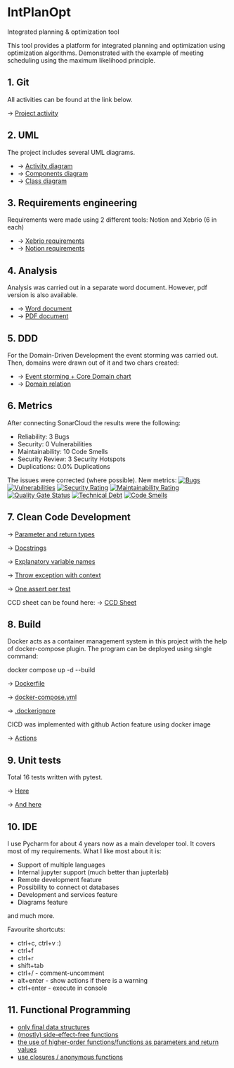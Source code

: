 # IntPlanOpt
Integrated planning &amp; optimization tool

This tool provides a platform for integrated planning and optimization using optimization algorithms. 
Demonstrated with the example of meeting scheduling using the maximum likelihood principle.

## 1. Git
All activities can be found at the link below.

&rarr; [Project activity](https://github.com/rkvcode/Int-Plan-Opt/activity?ref=main)

## 2. UML
The project includes several UML diagrams. 
- &rarr; [Activity diagram](https://github.com/rkvcode/Int-Plan-Opt/blob/main/topics_answered/uml_diagrams/activity_uml.png)
- &rarr; [Components diagram](https://github.com/rkvcode/Int-Plan-Opt/blob/main/topics_answered/uml_diagrams/components_uml.png)
- &rarr; [Class diagram](https://github.com/rkvcode/Int-Plan-Opt/blob/main/topics_answered/uml_diagrams/classes_uml.png)

## 3. Requirements engineering
Requirements were made using 2 different tools: Notion and Xebrio (6 in each)
- &rarr; [Xebrio requirements](https://github.com/rkvcode/Int-Plan-Opt/blob/main/topics_answered/requirements/Xebrio-requirements.pdf)
- &rarr; [Notion requirements](https://apricot-hoodie-e6c.notion.site/Int-Plan-Opt-Requirements-db94b6b337bc49af901fe1ab803ab5f8?pvs=25)

## 4. Analysis
Analysis was carried out in a separate word document. However, pdf version is also available.
- &rarr; [Word document](https://github.com/rkvcode/Int-Plan-Opt/blob/main/topics_answered/analysis/Analysis.docx)
- &rarr; [PDF document](https://github.com/rkvcode/Int-Plan-Opt/blob/main/topics_answered/analysis/analysis.pdf)

## 5. DDD
For the Domain-Driven Development the event storming was carried out. Then, domains were drawn out of it and two chars created:
- &rarr; [Event storming + Core Domain chart](https://github.com/rkvcode/Int-Plan-Opt/blob/main/topics_answered/DDD/Event_storming_diagram.png)
- &rarr; [Domain relation](https://github.com/rkvcode/Int-Plan-Opt/blob/main/topics_answered/DDD/Domain%20relations.png)

## 6. Metrics
After connecting SonarCloud the results were the following:
- Reliability: 3 Bugs
- Security: 0 Vulnerabilities
- Maintainability: 10 Code Smells
- Security Review: 3 Security Hotspots
- Duplications: 0.0% Duplications

The issues were corrected (where possible). New metrics:
[![Bugs](https://sonarcloud.io/api/project_badges/measure?project=rkvcode_Int-Plan-Opt&metric=bugs)](https://sonarcloud.io/summary/new_code?id=rkvcode_Int-Plan-Opt)
[![Vulnerabilities](https://sonarcloud.io/api/project_badges/measure?project=rkvcode_Int-Plan-Opt&metric=vulnerabilities)](https://sonarcloud.io/summary/new_code?id=rkvcode_Int-Plan-Opt)
[![Security Rating](https://sonarcloud.io/api/project_badges/measure?project=rkvcode_Int-Plan-Opt&metric=security_rating)](https://sonarcloud.io/summary/new_code?id=rkvcode_Int-Plan-Opt)
[![Maintainability Rating](https://sonarcloud.io/api/project_badges/measure?project=rkvcode_Int-Plan-Opt&metric=sqale_rating)](https://sonarcloud.io/summary/new_code?id=rkvcode_Int-Plan-Opt)
[![Quality Gate Status](https://sonarcloud.io/api/project_badges/measure?project=rkvcode_Int-Plan-Opt&metric=alert_status)](https://sonarcloud.io/summary/new_code?id=rkvcode_Int-Plan-Opt)
[![Technical Debt](https://sonarcloud.io/api/project_badges/measure?project=rkvcode_Int-Plan-Opt&metric=sqale_index)](https://sonarcloud.io/summary/new_code?id=rkvcode_Int-Plan-Opt)
[![Code Smells](https://sonarcloud.io/api/project_badges/measure?project=rkvcode_Int-Plan-Opt&metric=code_smells)](https://sonarcloud.io/summary/new_code?id=rkvcode_Int-Plan-Opt)

## 7. Clean Code Development
&rarr; [Parameter and return types](https://github.com/rkvcode/Int-Plan-Opt/blob/main/solution.py#L64)

&rarr; [Docstrings](https://github.com/rkvcode/Int-Plan-Opt/blob/main/solution.py#L85)

&rarr; [Explanatory variable names](https://github.com/rkvcode/Int-Plan-Opt/blob/main/service_management.py#L17)

&rarr; [Throw exception with context](https://github.com/rkvcode/Int-Plan-Opt/blob/main/service_management.py#L33)

&rarr; [One assert per test](https://github.com/rkvcode/Int-Plan-Opt/blob/6a9e69276e1d7c3b5afd857ae5c7bb80a0bb5ddf/tests/test_input_management.py#L95C5-L95C11)

CCD sheet can be found here: 
&rarr; [CCD Sheet](https://github.com/rkvcode/Int-Plan-Opt/blob/main/topics_answered/CCD/sheet.pdf)


## 8. Build
Docker acts as a container management system in this project with the help of
docker-compose plugin. The program can be deployed using single command:

docker compose up -d --build

&rarr; [Dockerfile](https://github.com/rkvcode/Int-Plan-Opt/blob/main/Dockerfile)

&rarr; [docker-compose.yml](https://github.com/rkvcode/Int-Plan-Opt/blob/main/docker-compose.yml)

&rarr; [.dockerignore](https://github.com/rkvcode/Int-Plan-Opt/blob/main/.dockerignore)

CICD was implemented with github Action feature using docker image

&rarr; [Actions](https://github.com/rkvcode/Int-Plan-Opt/blob/main/.github/workflows/docker-image.yml)

## 9. Unit tests
Total 16 tests written with pytest.

&rarr; [Here](https://github.com/rkvcode/Int-Plan-Opt/blob/main/tests/test_config_management.py)

&rarr; [And here](https://github.com/rkvcode/Int-Plan-Opt/blob/main/tests/test_input_management.py)


## 10. IDE
I use Pycharm for about 4 years now as a main developer tool. It covers most of my requirements.
What I like most about it is:
- Support of multiple languages
- Internal jupyter support (much better than jupterlab)
- Remote development feature
- Possibility to connect ot databases
- Development and services feature
- Diagrams feature

and much more.

Favourite shortcuts:
- ctrl+c, ctrl+v :)
- ctrl+f
- ctrl+r
- shift+tab
- ctrl+/ - comment-uncomment
- alt+enter - show actions if there is a warning
- ctrl+enter - execute in console

## 11. Functional Programming
- [only final data structures](https://github.com/rkvcode/Int-Plan-Opt/blob/main/optimizing.py#L107)
- [(mostly) side-effect-free functions](https://github.com/rkvcode/Int-Plan-Opt/blob/main/service_management.py#L40)
- [the use of higher-order functions/functions as parameters and return values](https://github.com/rkvcode/Int-Plan-Opt/blob/main/optimizing.py#L81)
- [use closures / anonymous functions](https://github.com/rkvcode/Int-Plan-Opt/blob/main/configuration/fitness_function.py#L21)
